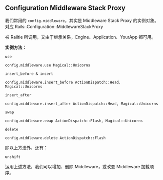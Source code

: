 ## Configuration Middleware Stack Proxy

我们常用的 `config.middleware`，其实是 Middleware Stack Proxy 的实例对象。对应 Rails::Configuration::MiddlewareStackProxy

被 Railtie 所调用，又由于继承关系，Engine、Application、YourApp 都可用。

**实例方法：**

`use`

```
config.middleware.use Magical::Unicorns
```

`insert_before & insert`

```
config.middleware.insert_before ActionDispatch::Head, Magical::Unicorns
```

`insert_after`

```
config.middleware.insert_after ActionDispatch::Head, Magical::Unicorns
```

`swap`

```
config.middleware.swap ActionDispatch::Flash, Magical::Unicorns
```

`delete`

```
config.middleware.delete ActionDispatch::Flash
```

除以上方法外，还有：

`unshift`

运用上述方法，我们可以增加、删除 Middleware，或改变 Middleware 加载顺序。

